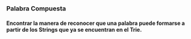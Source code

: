 ### Palabra Compuesta  
   #### Encontrar la manera de reconocer que una palabra puede formarse a partir de los Strings que ya se encuentran en el Trie. 

